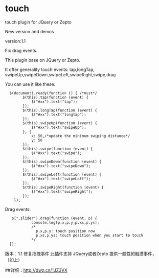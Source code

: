 touch
=====

touch plugin for JQuery or Zepto

New version and demos

version:1.1

Fix drag events.

This plugin base on JQuery or Zepto.

It offer generality touch events: tap,longTap, swipeUp,swipeDown,swipeLeft,swipeRight,swipe,drag

You can use it like these:

      $(document).ready(function () { /*must*/
            $(this).tap(function (event) {
                $("#xx").text("tap");
            });
            $(this).longTap(function (event) {
                $("#xx").text("longtap");
            });
            $(this).swipeUp(function (event) {
                $("#xx").text("swipeUp");
            }, {
                x: 50,/*update the minimum swiping distance*/
                y: 50
            });
            $(this).swipe(function (event) {
                $("#xx").text("swipe");
            });
            $(this).swipeDown(function (event) {
                $("#xx").text("swipeDown");
            });
            $(this).swipeLeft(function (event) {
                $("#xx").text("swipeLeft");
            });
            $(this).swipeRight(function (event) {
                $("#xx").text("swipeRight");
            });
        });

Drag events:

       $(".slider").drag(function (event, p) {
                console.log(p.x,p.y,p.xs,p.ys);
                /*
                  p.x,p.y: touch position now
                  p.xs,p.ys: touch position when you start to touch
                */
      });
      
     
版本：1.1
修复拖拽事件
此插件支持 JQuery或者Zepto
提供一般性的触摸事件，（如上）

##详细：http://dwz.cn/1JZ3VX


     
